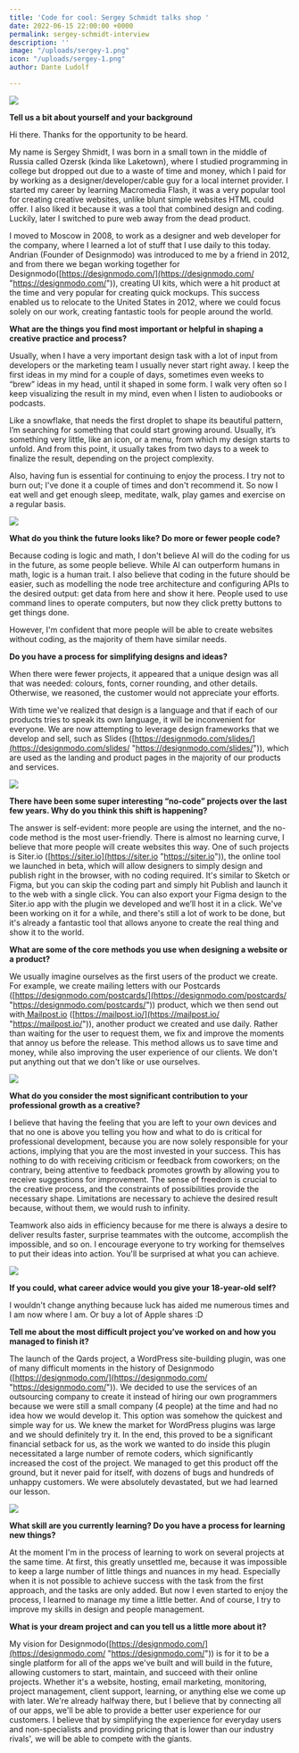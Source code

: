 ```yaml
---
title: 'Code for cool: Sergey Schmidt talks shop '
date: 2022-06-15 22:00:00 +0000
permalink: sergey-schmidt-interview
description: ''
image: "/uploads/sergey-1.png"
icon: "/uploads/sergey-1.png"
author: Dante Ludolf

---
```

![](/uploads/sergey-10.png)

**Tell us a bit about yourself and your background**

Hi there. Thanks for the opportunity to be heard.

My name is Sergey Shmidt, I was born in a small town in the middle of Russia called Ozersk (kinda like Laketown), where I studied programming in college but dropped out due to a waste of time and money, which I paid for by working as a designer/developer/cable guy for a local internet provider. I started my career by learning Macromedia Flash, it was a very popular tool for creating creative websites, unlike blunt simple websites HTML could offer. I also liked it because it was a tool that combined design and coding. Luckily, later I switched to pure web away from the dead product.

I moved to Moscow in 2008, to work as a designer and web developer for the company, where I learned a lot of stuff that I use daily to this today. Andrian (Founder of Designmodo) was introduced to me by a friend in 2012, and from there we began working together for Designmodo([https://designmodo.com/](https://designmodo.com/ "https://designmodo.com/")), creating UI kits, which were a hit product at the time and very popular for creating quick mockups. This success enabled us to relocate to the United States in 2012, where we could focus solely on our work, creating fantastic tools for people around the world.

**What are the things you find most important or helpful in shaping a creative practice and process?**

Usually, when I have a very important design task with a lot of input from developers or the marketing team I usually never start right away. I keep the first ideas in my mind for a couple of days, sometimes even weeks to “brew” ideas in my head, until it shaped in some form. I walk very often so I keep visualizing the result in my mind, even when I listen to audiobooks or podcasts.

Like a snowflake, that needs the first droplet to shape its beautiful pattern, I’m searching for something that could start growing around. Usually, it’s something very little, like an icon, or a menu, from which my design starts to unfold. And from this point, it usually takes from two days to a week to finalize the result, depending on the project complexity.

Also, having fun is essential for continuing to enjoy the process. I try not to burn out; I've done it a couple of times and don't recommend it. So now I eat well and get enough sleep, meditate, walk, play games and exercise on a regular basis.

![](/uploads/sergey-6.png)

**What do you think the future looks like? Do more or fewer people code?**

Because coding is logic and math, I don't believe AI will do the coding for us in the future, as some people believe. While AI can outperform humans in math, logic is a human trait. I also believe that coding in the future should be easier, such as modelling the node tree architecture and configuring APIs to the desired output: get data from here and show it here. People used to use command lines to operate computers, but now they click pretty buttons to get things done.

However, I'm confident that more people will be able to create websites without coding, as the majority of them have similar needs.

**Do you have a process for simplifying designs and ideas?**

When there were fewer projects, it appeared that a unique design was all that was needed: colours, fonts, corner rounding, and other details. Otherwise, we reasoned, the customer would not appreciate your efforts.

With time we've realized that design is a language and that if each of our products tries to speak its own language, it will be inconvenient for everyone. We are now attempting to leverage design frameworks that we develop and sell, such as Slides ([https://designmodo.com/slides/](https://designmodo.com/slides/ "https://designmodo.com/slides/")), which are used as the landing and product pages in the majority of our products and services.

![](/uploads/sergey-7.png)

**There have been some super interesting “no-code” projects over the last few years. Why do you think this shift is happening?**

The answer is self-evident: more people are using the internet, and the no-code method is the most user-friendly. There is almost no learning curve, I believe that more people will create websites this way. One of such projects is Siter.io ([https://siter.io](https://siter.io "https://siter.io")), the online tool we launched in beta, which will allow designers to simply design and publish right in the browser, with no coding required. It's similar to Sketch or Figma, but you can skip the coding part and simply hit Publish and launch it to the web with a single click. You can also export your Figma design to the Siter.io app with the plugin we developed and we’ll host it in a click. We've been working on it for a while, and there's still a lot of work to be done, but it's already a fantastic tool that allows anyone to create the real thing and show it to the world.

**What are some of the core methods you use when designing a website or a product?**

We usually imagine ourselves as the first users of the product we create. For example, we create mailing letters with our Postcards ([https://designmodo.com/postcards/](https://designmodo.com/postcards/ "https://designmodo.com/postcards/")) product, which we then send out with[ Mailpost.io](http://mailpost.io) ([https://mailpost.io/](https://mailpost.io/ "https://mailpost.io/")), another product we created and use daily. Rather than waiting for the user to request them, we fix and improve the moments that annoy us before the release. This method allows us to save time and money, while also improving the user experience of our clients. We don't put anything out that we don't like or use ourselves.

![](/uploads/sergey-8.png)

**What do you consider the most significant contribution to your professional growth as a creative?**

I believe that having the feeling that you are left to your own devices and that no one is above you telling you how and what to do is critical for professional development, because you are now solely responsible for your actions, implying that you are the most invested in your success. This has nothing to do with receiving criticism or feedback from coworkers; on the contrary, being attentive to feedback promotes growth by allowing you to receive suggestions for improvement. The sense of freedom is crucial to the creative process, and the constraints of possibilities provide the necessary shape. Limitations are necessary to achieve the desired result because, without them, we would rush to infinity.

Teamwork also aids in efficiency because for me there is always a desire to deliver results faster, surprise teammates with the outcome, accomplish the impossible, and so on. I encourage everyone to try working for themselves to put their ideas into action. You'll be surprised at what you can achieve.

![](/uploads/sergey-9.png)

**If you could, what career advice would you give your 18-year-old self?**

I wouldn't change anything because luck has aided me numerous times and I am now where I am. Or buy a lot of Apple shares :D

**Tell me about the most difficult project you’ve worked on and how you managed to finish it?**

The launch of the Qards project, a WordPress site-building plugin, was one of many difficult moments in the history of Designmodo ([https://designmodo.com/](https://designmodo.com/ "https://designmodo.com/")). We decided to use the services of an outsourcing company to create it instead of hiring our own programmers because we were still a small company (4 people) at the time and had no idea how we would develop it. This option was somehow the quickest and simple way for us. We knew the market for WordPress plugins was large and we should definitely try it. In the end, this proved to be a significant financial setback for us, as the work we wanted to do inside this plugin necessitated a large number of remote coders, which significantly increased the cost of the project. We managed to get this product off the ground, but it never paid for itself, with dozens of bugs and hundreds of unhappy customers. We were absolutely devastated, but we had learned our lesson.

![](/uploads/sergey-5.png)

**What skill are you currently learning? Do you have a process for learning new things?**

At the moment I'm in the process of learning to work on several projects at the same time. At first, this greatly unsettled me, because it was impossible to keep a large number of little things and nuances in my head. Especially when it is not possible to achieve success with the task from the first approach, and the tasks are only added. But now I even started to enjoy the process, I learned to manage my time a little better. And of course, I try to improve my skills in design and people management.

**What is your dream project and can you tell us a little more about it?**

My vision for Designmodo([https://designmodo.com/](https://designmodo.com/ "https://designmodo.com/")) is for it to be a single platform for all of the apps we've built and will build in the future, allowing customers to start, maintain, and succeed with their online projects. Whether it's a website, hosting, email marketing, monitoring, project management, client support, learning, or anything else we come up with later. We're already halfway there, but I believe that by connecting all of our apps, we'll be able to provide a better user experience for our customers. I believe that by simplifying the experience for everyday users and non-specialists and providing pricing that is lower than our industry rivals', we will be able to compete with the giants.